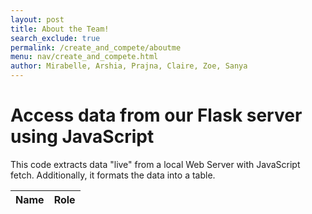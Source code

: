 ```yaml
---
layout: post 
title: About the Team! 
search_exclude: true
permalink: /create_and_compete/aboutme
menu: nav/create_and_compete.html
author: Mirabelle, Arshia, Prajna, Claire, Zoe, Sanya
---
```



<h1>Access data from our Flask server using JavaScript</h1>

<p>This code extracts data "live" from a local Web Server with JavaScript fetch.  Additionally, it formats the data into a table.</p>

<!-- Head contains information to Support the Document -->


<!-- HTML table fragment for page -->
<table id="demo" class="table">
  <thead>
      <tr>
          <th>Name</th>
          <th>Role</th>
      </tr>
  </thead>
  <tbody id="result">
    <!-- javascript generated data -->
  </tbody>
</table>

<script>
  // prepare HTML result container for new output
  let resultContainer = document.getElementById("result");
  
  // prepare URL
  url = "http://127.0.0.1:5001/api/student";

  // set options for cross origin header request
  let options = {
    method: 'FETCH', // *GET, POST, PUT, DELETE, etc.
    mode: 'cors', // no-cors, *cors, same-origin
    cache: 'default', // *default, no-cache, reload, force-cache, only-if-cached
    credentials: 'include', // include, *same-origin, omit
    headers: {
      'Content-Type': 'application/json',
    },
  };

  // fetch the API
  fetch(url, options)
    // response is a RESTful "promise" on any successful fetch
    .then(response => {
      // check for response errors and display
      if (response.status !== 200) {
          console.error(response.status);
          return;
      }
      // valid response will contain json data
      response.json().then(data => {
          console.log(data);
          for (const row of data) {
            // tr and td build out for each row
            const tr = document.createElement("tr");
            const name = document.createElement("td");
            const role = document.createElement("td");
            // data is specific to the API
            name.innerHTML = row.Name;
            role.innerHTML = row.Role; 
            // this builds each td into tr
            tr.appendChild(name);
            tr.appendChild(role);
            // add HTML to container
            resultContainer.appendChild(tr);
          }
      })
  })
  
</script>


